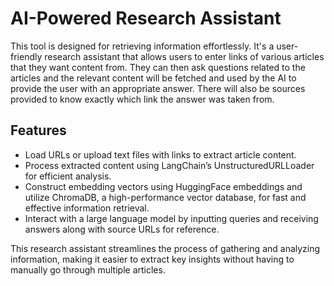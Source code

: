 # AI-Powered Research Assistant

This tool is designed for retrieving information effortlessly. It's a user-friendly research assistant that allows users to enter links of various articles that they want content from. They can then ask questions related to the articles and the relevant content will be fetched and used by the AI to provide the user with an appropriate answer. There will also be sources provided to know exactly which link the answer was taken from.

## Features

- Load URLs or upload text files with links to extract article content.
- Process extracted content using LangChain’s UnstructuredURLLoader for efficient analysis.
- Construct embedding vectors using HuggingFace embeddings and utilize ChromaDB, a high-performance vector database, for fast and effective information retrieval.
- Interact with a large language model by inputting queries and receiving answers along with source URLs for reference.


This research assistant streamlines the process of gathering and analyzing information, making it easier to extract key insights without having to manually go through multiple articles.
